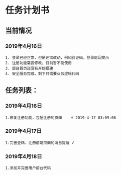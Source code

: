 # 任务计划书
## 当前情况
 ### 2019年4月16日
    1. 登录已经正常，但是还需改动，例如验证码，登录返回提示
    2. 注册功能需要修改，目前暂不能使用
    3. 后台首页还没有开始搭建
    4. 安全服务完成，剩下只需要业务逻辑代码
    
## 任务列表：
### 2019年4月16日
    1.修复注册功能，包括注册的页面    √ 2019-4-17 03:09:06
### 2019年4月17日
    1.完善登陆、注册前端页面的消息提醒 √
### 2019年4月18日
    1.添加并完善用户前台代码
    